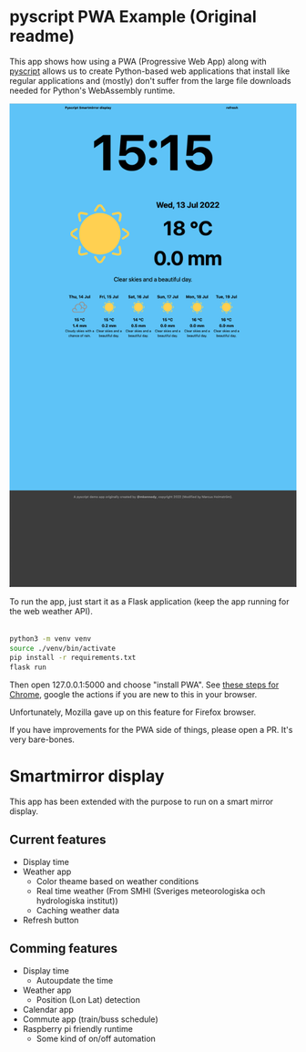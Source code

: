 # pyscript PWA Example (Original readme)

This app shows how using a PWA (Progressive Web App) along with [pyscript](https://pyscript.net)
allows us to create Python-based web applications that install like regular applications and
(mostly) don't suffer from the large file downloads needed for Python's WebAssembly runtime.

![](readme-resources/screenshot.png)

To run the app, just start it as a Flask application (keep the app running for the web weather API).

```bash

python3 -m venv venv
source ./venv/bin/activate
pip install -r requirements.txt
flask run

```

Then open 127.0.0.1:5000 and choose "install PWA". See 
[these steps for Chrome](https://www.howtogeek.com/fyi/how-to-install-progressive-web-apps-pwas-in-chrome/), 
google the actions if you are new to this in your browser.

Unfortunately, Mozilla gave up on this feature for Firefox browser.

If you have improvements for the PWA side of things, please open a PR. It's very bare-bones.

# Smartmirror display

This app has been extended with the purpose to run on a smart mirror display. 

## Current features
- Display time
- Weather app
    - Color theame based on weather conditions
    - Real time weather (From SMHI (Sveriges meteorologiska och hydrologiska institut))
    - Caching weather data
- Refresh button

## Comming features
- Display time
    - Autoupdate the time
- Weather app
    - Position (Lon Lat) detection
- Calendar app
- Commute app (train/buss schedule)
- Raspberry pi friendly runtime
    - Some kind of on/off automation

